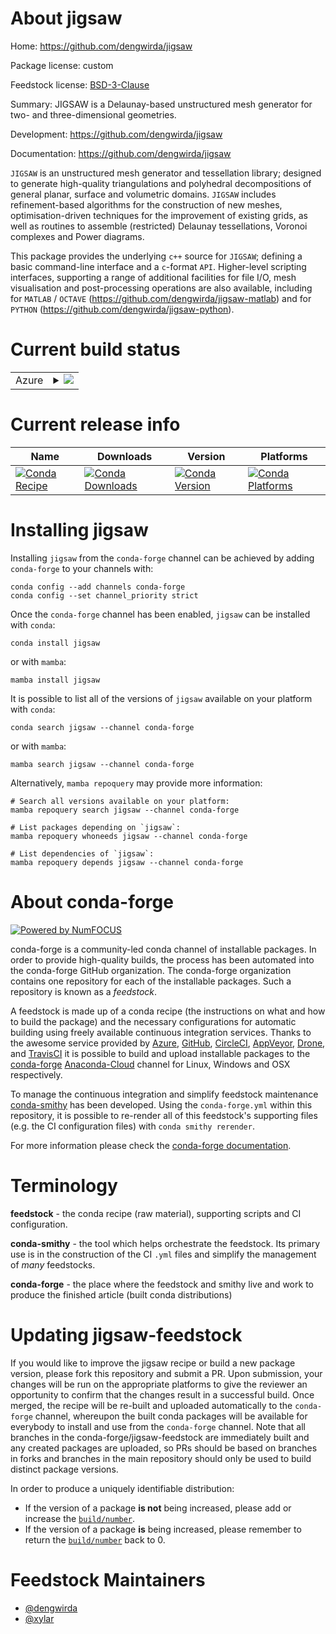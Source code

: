 About jigsaw
============

Home: https://github.com/dengwirda/jigsaw

Package license: custom

Feedstock license: [BSD-3-Clause](https://github.com/conda-forge/jigsaw-feedstock/blob/main/LICENSE.txt)

Summary: JIGSAW is a Delaunay-based unstructured mesh generator for two- and
three-dimensional geometries.


Development: https://github.com/dengwirda/jigsaw

Documentation: https://github.com/dengwirda/jigsaw

`JIGSAW` is an unstructured mesh generator and tessellation library;
designed to generate high-quality triangulations and polyhedral
decompositions of general planar, surface and volumetric domains.
`JIGSAW` includes refinement-based algorithms for the construction
of new meshes, optimisation-driven techniques for the improvement of
existing grids, as well as routines to assemble (restricted) Delaunay
tessellations, Voronoi complexes and Power diagrams.

This package provides the underlying `c++` source for `JIGSAW`;
defining a basic command-line interface and a `c`-format `API`.
Higher-level scripting interfaces, supporting a range of additional
facilities for file I/O, mesh visualisation and post-processing
operations are also available, including for `MATLAB` / `OCTAVE`
(https://github.com/dengwirda/jigsaw-matlab) and for `PYTHON`
(https://github.com/dengwirda/jigsaw-python).


Current build status
====================


<table>
    
  <tr>
    <td>Azure</td>
    <td>
      <details>
        <summary>
          <a href="https://dev.azure.com/conda-forge/feedstock-builds/_build/latest?definitionId=6325&branchName=main">
            <img src="https://dev.azure.com/conda-forge/feedstock-builds/_apis/build/status/jigsaw-feedstock?branchName=main">
          </a>
        </summary>
        <table>
          <thead><tr><th>Variant</th><th>Status</th></tr></thead>
          <tbody><tr>
              <td>linux_64</td>
              <td>
                <a href="https://dev.azure.com/conda-forge/feedstock-builds/_build/latest?definitionId=6325&branchName=main">
                  <img src="https://dev.azure.com/conda-forge/feedstock-builds/_apis/build/status/jigsaw-feedstock?branchName=main&jobName=linux&configuration=linux%20linux_64_" alt="variant">
                </a>
              </td>
            </tr><tr>
              <td>linux_aarch64</td>
              <td>
                <a href="https://dev.azure.com/conda-forge/feedstock-builds/_build/latest?definitionId=6325&branchName=main">
                  <img src="https://dev.azure.com/conda-forge/feedstock-builds/_apis/build/status/jigsaw-feedstock?branchName=main&jobName=linux&configuration=linux%20linux_aarch64_" alt="variant">
                </a>
              </td>
            </tr><tr>
              <td>linux_ppc64le</td>
              <td>
                <a href="https://dev.azure.com/conda-forge/feedstock-builds/_build/latest?definitionId=6325&branchName=main">
                  <img src="https://dev.azure.com/conda-forge/feedstock-builds/_apis/build/status/jigsaw-feedstock?branchName=main&jobName=linux&configuration=linux%20linux_ppc64le_" alt="variant">
                </a>
              </td>
            </tr><tr>
              <td>osx_64</td>
              <td>
                <a href="https://dev.azure.com/conda-forge/feedstock-builds/_build/latest?definitionId=6325&branchName=main">
                  <img src="https://dev.azure.com/conda-forge/feedstock-builds/_apis/build/status/jigsaw-feedstock?branchName=main&jobName=osx&configuration=osx%20osx_64_" alt="variant">
                </a>
              </td>
            </tr><tr>
              <td>osx_arm64</td>
              <td>
                <a href="https://dev.azure.com/conda-forge/feedstock-builds/_build/latest?definitionId=6325&branchName=main">
                  <img src="https://dev.azure.com/conda-forge/feedstock-builds/_apis/build/status/jigsaw-feedstock?branchName=main&jobName=osx&configuration=osx%20osx_arm64_" alt="variant">
                </a>
              </td>
            </tr><tr>
              <td>win_64</td>
              <td>
                <a href="https://dev.azure.com/conda-forge/feedstock-builds/_build/latest?definitionId=6325&branchName=main">
                  <img src="https://dev.azure.com/conda-forge/feedstock-builds/_apis/build/status/jigsaw-feedstock?branchName=main&jobName=win&configuration=win%20win_64_" alt="variant">
                </a>
              </td>
            </tr>
          </tbody>
        </table>
      </details>
    </td>
  </tr>
</table>

Current release info
====================

| Name | Downloads | Version | Platforms |
| --- | --- | --- | --- |
| [![Conda Recipe](https://img.shields.io/badge/recipe-jigsaw-green.svg)](https://anaconda.org/conda-forge/jigsaw) | [![Conda Downloads](https://img.shields.io/conda/dn/conda-forge/jigsaw.svg)](https://anaconda.org/conda-forge/jigsaw) | [![Conda Version](https://img.shields.io/conda/vn/conda-forge/jigsaw.svg)](https://anaconda.org/conda-forge/jigsaw) | [![Conda Platforms](https://img.shields.io/conda/pn/conda-forge/jigsaw.svg)](https://anaconda.org/conda-forge/jigsaw) |

Installing jigsaw
=================

Installing `jigsaw` from the `conda-forge` channel can be achieved by adding `conda-forge` to your channels with:

```
conda config --add channels conda-forge
conda config --set channel_priority strict
```

Once the `conda-forge` channel has been enabled, `jigsaw` can be installed with `conda`:

```
conda install jigsaw
```

or with `mamba`:

```
mamba install jigsaw
```

It is possible to list all of the versions of `jigsaw` available on your platform with `conda`:

```
conda search jigsaw --channel conda-forge
```

or with `mamba`:

```
mamba search jigsaw --channel conda-forge
```

Alternatively, `mamba repoquery` may provide more information:

```
# Search all versions available on your platform:
mamba repoquery search jigsaw --channel conda-forge

# List packages depending on `jigsaw`:
mamba repoquery whoneeds jigsaw --channel conda-forge

# List dependencies of `jigsaw`:
mamba repoquery depends jigsaw --channel conda-forge
```


About conda-forge
=================

[![Powered by
NumFOCUS](https://img.shields.io/badge/powered%20by-NumFOCUS-orange.svg?style=flat&colorA=E1523D&colorB=007D8A)](https://numfocus.org)

conda-forge is a community-led conda channel of installable packages.
In order to provide high-quality builds, the process has been automated into the
conda-forge GitHub organization. The conda-forge organization contains one repository
for each of the installable packages. Such a repository is known as a *feedstock*.

A feedstock is made up of a conda recipe (the instructions on what and how to build
the package) and the necessary configurations for automatic building using freely
available continuous integration services. Thanks to the awesome service provided by
[Azure](https://azure.microsoft.com/en-us/services/devops/), [GitHub](https://github.com/),
[CircleCI](https://circleci.com/), [AppVeyor](https://www.appveyor.com/),
[Drone](https://cloud.drone.io/welcome), and [TravisCI](https://travis-ci.com/)
it is possible to build and upload installable packages to the
[conda-forge](https://anaconda.org/conda-forge) [Anaconda-Cloud](https://anaconda.org/)
channel for Linux, Windows and OSX respectively.

To manage the continuous integration and simplify feedstock maintenance
[conda-smithy](https://github.com/conda-forge/conda-smithy) has been developed.
Using the ``conda-forge.yml`` within this repository, it is possible to re-render all of
this feedstock's supporting files (e.g. the CI configuration files) with ``conda smithy rerender``.

For more information please check the [conda-forge documentation](https://conda-forge.org/docs/).

Terminology
===========

**feedstock** - the conda recipe (raw material), supporting scripts and CI configuration.

**conda-smithy** - the tool which helps orchestrate the feedstock.
                   Its primary use is in the construction of the CI ``.yml`` files
                   and simplify the management of *many* feedstocks.

**conda-forge** - the place where the feedstock and smithy live and work to
                  produce the finished article (built conda distributions)


Updating jigsaw-feedstock
=========================

If you would like to improve the jigsaw recipe or build a new
package version, please fork this repository and submit a PR. Upon submission,
your changes will be run on the appropriate platforms to give the reviewer an
opportunity to confirm that the changes result in a successful build. Once
merged, the recipe will be re-built and uploaded automatically to the
`conda-forge` channel, whereupon the built conda packages will be available for
everybody to install and use from the `conda-forge` channel.
Note that all branches in the conda-forge/jigsaw-feedstock are
immediately built and any created packages are uploaded, so PRs should be based
on branches in forks and branches in the main repository should only be used to
build distinct package versions.

In order to produce a uniquely identifiable distribution:
 * If the version of a package **is not** being increased, please add or increase
   the [``build/number``](https://docs.conda.io/projects/conda-build/en/latest/resources/define-metadata.html#build-number-and-string).
 * If the version of a package **is** being increased, please remember to return
   the [``build/number``](https://docs.conda.io/projects/conda-build/en/latest/resources/define-metadata.html#build-number-and-string)
   back to 0.

Feedstock Maintainers
=====================

* [@dengwirda](https://github.com/dengwirda/)
* [@xylar](https://github.com/xylar/)

